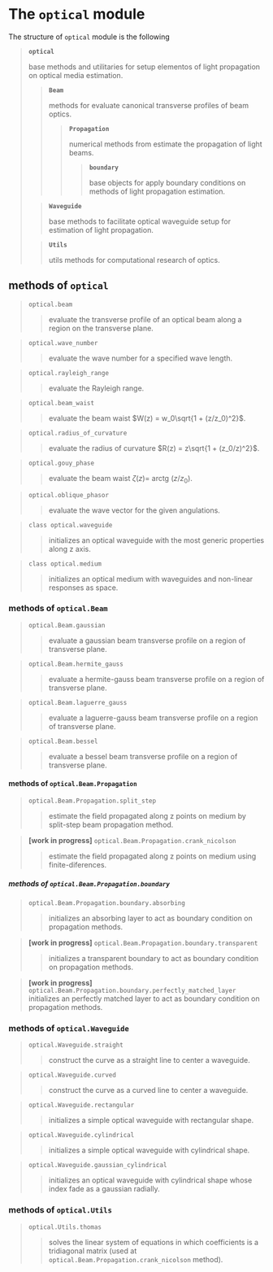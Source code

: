 # The `optical` module

The structure of `optical` module is the following

> **`optical`**
>
> base methods and utilitaries for setup elementos of light propagation on optical media estimation.
>
> > **`Beam`**
> >
> > methods for evaluate canonical transverse profiles of beam optics.
> >
> > > **`Propagation`**
> > >
> > > numerical methods from estimate the propagation of light beams.
> > > 
> > > > **`boundary`**
> > > >
> > > > base objects for apply boundary conditions on methods of light propagation estimation.
> > > 
> 
> > **`Waveguide`**
> >
> > base methods to facilitate optical waveguide setup for estimation of light propagation.
>
> > **`Utils`**
> >
> > utils methods for computational research of optics.
>

## methods of `optical`

> `optical.beam`
> > evaluate the transverse profile of an optical beam along a region on the transverse plane.

> `optical.wave_number`
> > evaluate the wave number for a specified wave length.

> `optical.rayleigh_range`
> > evaluate the Rayleigh range.

> `optical.beam_waist`
> > evaluate the beam waist $W(z) = w_0\sqrt{1 + (z/z_0)^2}$.

> `optical.radius_of_curvature`
> > evaluate the radius of curvature $R(z) = z\sqrt{1 + (z_0/z)^2}$.

> `optical.gouy_phase`
> > evaluate the beam waist $\zeta(z) =$ arctg $(z/z_0)$.

> `optical.oblique_phasor`
> > evaluate the wave vector for the given angulations.

> `class optical.waveguide`
> > initializes an optical waveguide with the most generic properties along z axis.

> `class optical.medium`
> > initializes an optical medium with waveguides and non-linear responses as space.

### methods of `optical.Beam`

> `optical.Beam.gaussian`
> > evaluate a gaussian beam transverse profile on a region of transverse plane.

> `optical.Beam.hermite_gauss`
> > evaluate a hermite-gauss beam transverse profile on a region of transverse plane.

> `optical.Beam.laguerre_gauss`
> > evaluate a laguerre-gauss beam transverse profile on a region of transverse plane.

> `optical.Beam.bessel`
> > evaluate a bessel beam transverse profile on a region of transverse plane.

#### methods of `optical.Beam.Propagation`

> `optical.Beam.Propagation.split_step`
> > estimate the field propagated along z points on medium by split-step beam propagation method.

> **[work in progress]** `optical.Beam.Propagation.crank_nicolson`
> > estimate the field propagated along z points on medium using finite-diferences.

##### methods of `optical.Beam.Propagation.boundary`

> `optical.Beam.Propagation.boundary.absorbing`
> > initializes an absorbing layer to act as boundary condition on propagation methods.

> **[work in progress]**  `optical.Beam.Propagation.boundary.transparent`
> > initializes a transparent boundary to act as boundary condition on propagation methods.

> **[work in progress]** `optical.Beam.Propagation.boundary.perfectly_matched_layer`
> initializes an perfectly matched layer to act as boundary condition on propagation methods.

### methods of `optical.Waveguide`

> `optical.Waveguide.straight`
> > construct the curve as a straight line to center a waveguide.

> `optical.Waveguide.curved`
> > construct the curve as a curved line to center a waveguide.

> `optical.Waveguide.rectangular`
> > initializes a simple optical waveguide with rectangular shape.

> `optical.Waveguide.cylindrical`
> > initializes a simple optical waveguide with cylindrical shape.

> `optical.Waveguide.gaussian_cylindrical`
> > initializes an optical waveguide with cylindrical shape whose index fade as a gaussian radially.

### methods of `optical.Utils`

> `optical.Utils.thomas`
> > solves the linear system of equations in which coefficients is a tridiagonal matrix (used at `optical.Beam.Propagation.crank_nicolson` method).

